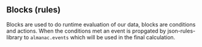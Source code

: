 ## Blocks (rules)
Blocks are used to do runtime evaluation of our data, blocks are conditions and actions. 
When the conditions met an event is propgated by json-rules-library to `almanac.events` which will be used in the final calculation.

